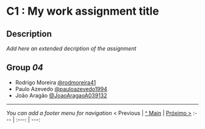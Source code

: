 # C1 : My work assignment title

## Description
_Add here an extended decription of the assignment_


## Group _04_

* Rodrigo Moreira [@rodmoreira41](https://github.com/rodmoreira41)
* Paulo Azevedo [@pauloazevedo1994](https://github.com/pauloazevedo1994)
* João Aragão [@JoaoAragaoA039132](https://github.com/JoaoAragaoA039132)



---
_You can add a footer menu for navigation_ 
< Previous | [^ Main](../../../) | [Próximo >](c2.md)
:--- | :---: | ---: 